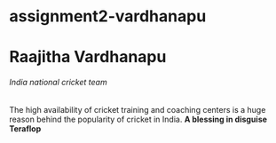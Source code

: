 # assignment2-vardhanapu
# Raajitha Vardhanapu
###### India national cricket team
The high availability of cricket training and coaching centers is a huge reason behind the popularity of cricket in India.
**A blessing in disguise**  **Teraflop**

